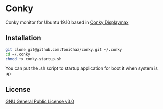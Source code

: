 # Conky

Conky monitor for Ubuntu 19.10 based in [Conky Displaymax](https://www.gnome-look.org/p/1201699/)

## Installation

```bash
git clone git@github.com:ToniChaz/conky.git ~/.conky
cd ~/.conky
chmod +x conky-startup.sh
```
You can put the .sh script to startup application for boot it when system is up


## License
[GNU General Public License v3.0](https://github.com/ToniChaz/conky/blob/master/LICENSE)
